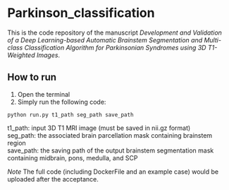 # Parkinson_classification

This is the code repository of the manuscript *Development and Validation of a Deep Learning-based Automatic Brainstem Segmentation and Multi-class Classification Algorithm for Parkinsonian Syndromes using 3D T1-Weighted Images*.

## How to run

1. Open the terminal
2. Simply run the following code:

```shell
python run.py t1_path seg_path save_path
```

t1_path: input 3D T1 MRI image (must be saved in nii.gz format) \
seg_path: the associated brain parcellation mask containing brainstem region \
save_path: the saving path of the output brainstem segmentation mask containing midbrain, pons, medulla, and SCP

*Note* The full code (including DockerFile and an example case) would be uploaded after the acceptance.
